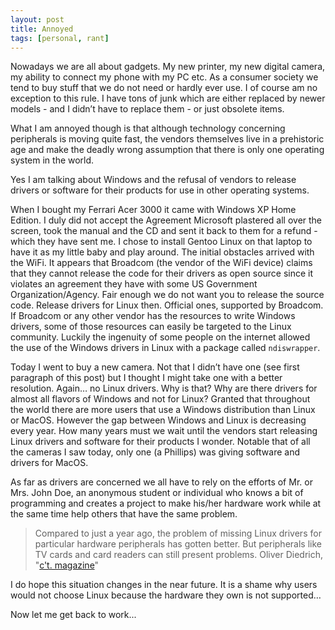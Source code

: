 ```yaml
---
layout: post
title: Annoyed
tags: [personal, rant]
---
```


Nowadays we are all about gadgets. My new printer, my new digital camera, my ability to connect my phone with my PC etc. As a consumer society we tend to buy stuff that we do not need or hardly ever use. I of course am no exception to this rule. I have tons of junk which are either replaced by newer models - and I didn’t have to replace them - or just obsolete items. 

What I am annoyed though is that although technology concerning peripherals is moving quite fast, the vendors themselves live in a prehistoric age and make the deadly wrong assumption that there is only one operating system in the world. 

Yes I am talking about Windows and the refusal of vendors to release drivers or software for their products for use in other operating systems. 

When I bought my Ferrari Acer 3000 it came with Windows XP Home Edition. I duly did not accept the Agreement Microsoft plastered all over the screen, took the manual and the CD and sent it back to them for a refund - which they have sent me. I chose to install Gentoo Linux on that laptop to have it as my little baby and play around. The initial obstacles arrived with the WiFi. It appears that Broadcom (the vendor of the WiFi device) claims that they cannot release the code for their drivers as open source since it violates an agreement they have with some US Government Organization/Agency. Fair enough we do not want you to release the source code. Release drivers for Linux then. Official ones, supported by Broadcom. If Broadcom or any other vendor has the resources to write Windows drivers, some of those resources can easily be targeted to the Linux community. Luckily the ingenuity of some people on the internet allowed the use of the Windows drivers in Linux with a package called `ndiswrapper`. 

Today I went to buy a new camera. Not that I didn’t have one (see first paragraph of this post) but I thought I might take one with a better resolution. Again… no Linux drivers. Why is that? Why are there drivers for almost all flavors of Windows and not for Linux? Granted that throughout the world there are more users that use a Windows distribution than Linux or MacOS. However the gap between Windows and Linux is decreasing every year. How many years must we wait until the vendors start releasing Linux drivers and software for their products I wonder. Notable that of all the cameras I saw today, only one (a Phillips) was giving software and drivers for MacOS. 

As far as drivers are concerned we all have to rely on the efforts of Mr. or Mrs. John Doe, an anonymous student or individual who knows a bit of programming and creates a project to make his/her hardware work while at the same time help others that have the same problem. 

> Compared to just a year ago, the problem of missing Linux drivers for particular hardware peripherals has gotten better. But peripherals like TV cards and card readers can still present problems. Oliver Diedrich, "[c't. magazine](http://www.heise.de/ct/)" 

I do hope this situation changes in the near future. It is a shame why users would not choose Linux because the hardware they own is not supported… 

Now let me get back to work...